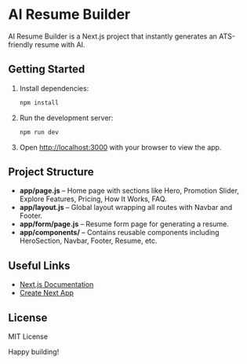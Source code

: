 # AI Resume Builder

AI Resume Builder is a Next.js project that instantly generates an ATS-friendly resume with AI. 

## Getting Started

1. Install dependencies:
   ```bash
   npm install
   ```
2. Run the development server:
   ```bash
   npm run dev
   ```
3. Open [http://localhost:3000](http://localhost:3000) with your browser to view the app.

## Project Structure

- **app/page.js** – Home page with sections like Hero, Promotion Slider, Explore Features, Pricing, How It Works, FAQ.
- **app/layout.js** – Global layout wrapping all routes with Navbar and Footer.
- **app/form/page.js** – Resume form page for generating a resume.
- **app/components/** – Contains reusable components including HeroSection, Navbar, Footer, Resume, etc.

## Useful Links

- [Next.js Documentation](https://nextjs.org/docs)
- [Create Next App](https://github.com/vercel/next.js/tree/canary/packages/create-next-app)

## License

MIT License

Happy building!
